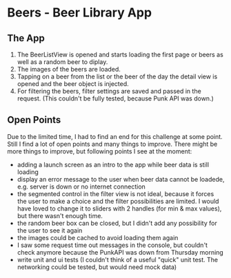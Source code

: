 #  Beers - Beer Library App


## The App
1. The BeerListView is opened and starts loading the first page or beers as well as a random beer to diplay.
2. The images of the beers are loaded.
3. Tapping on a beer from the list or the beer of the day the detail view is opened and the beer object is injected.
4. For filtering the beers, filter settings are saved and passed in the request. (This couldn't be fully tested, because Punk API was down.)

## Open Points

Due to the limited time, I had to find an end for this challenge at some point. Still I find a lot of open points and many things to improve.
There might be more things to improve, but following points I see at the moment:

- adding a launch screen as an intro to the app while beer data is still loading
- display an error message to the user when beer data cannot be loadede, e.g. server is down or no internet connection
- the segmented control in the filter view is not ideal, because it forces the user to make a choice and the filter possibilities are limited. I would have loved to change it to sliders with 2 handles (for min & max values), but there wasn't enough time.
- the random beer box can be closed, but I didn't add any possibility for the user to see it again
- the images could be cached to avoid loading them again
- I saw some request time out messages in the console, but couldn't check anymore because the PunkAPI was down from Thursday morning
- write unit and ui tests (I couldn't think of a useful "quick" unit test. The networking could be tested, but would need mock data)
